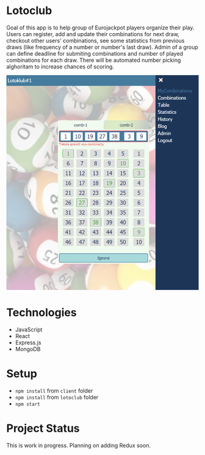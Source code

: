 # Lotoclub

Goal of this app is to help group of Eurojackpot players organize their play.
Users can register, add and update their combinations for next draw, checkout other users' combinations, see some statistics from previous draws (like frequency of a number or number's last draw). Admin of a group can define deadline for submiting combinations and number of played combinations for each draw. There will be automated number picking alghoritam to increase chances of scoring.

![lotoclub image](./lotoclub.png)

# Technologies

- JavaScript
- React
- Express.js
- MongoDB

# Setup

- `npm install` from `client` folder
- `npm install` from `lotoclub` folder
- `npm start`

# Project Status

This is work in progress. Planning on adding Redux soon.
